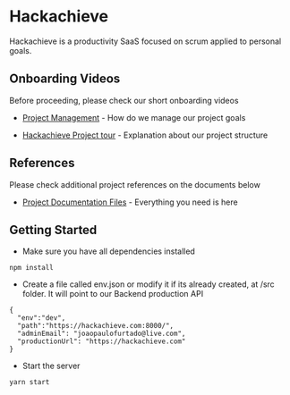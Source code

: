 # Hackachieve

Hackachieve is a productivity SaaS focused on scrum applied to personal goals.


## Onboarding Videos

Before proceeding, please check our short onboarding videos

* [Project Management](https://drive.google.com/file/d/1hsQn5W298bo5ar1p13SAJooecn7Ko3sH/view?usp=sharing) - How do we manage our project goals

* [Hackachieve Project tour](https://rometools.github.io/rome/) - Explanation about our project structure

## References

Please check additional project references on the documents below

* [Project Documentation Files](https://docs.google.com/spreadsheets/d/1XaLITuGNUd2Y8iBDdIui7wCFxUaCd165xmohOt0zjp4/edit#gid=0) - Everything you need is here


## Getting Started

- Make sure you have all dependencies installed

```
npm install
```

- Create a file called env.json or modify it if its already created, at /src folder.
 It will point to our Backend production API

```
{
  "env":"dev",
  "path":"https://hackachieve.com:8000/",
  "adminEmail": "joaopaulofurtado@live.com",
  "productionUrl": "https://hackachieve.com"
}
```

- Start the server

```
yarn start
```

